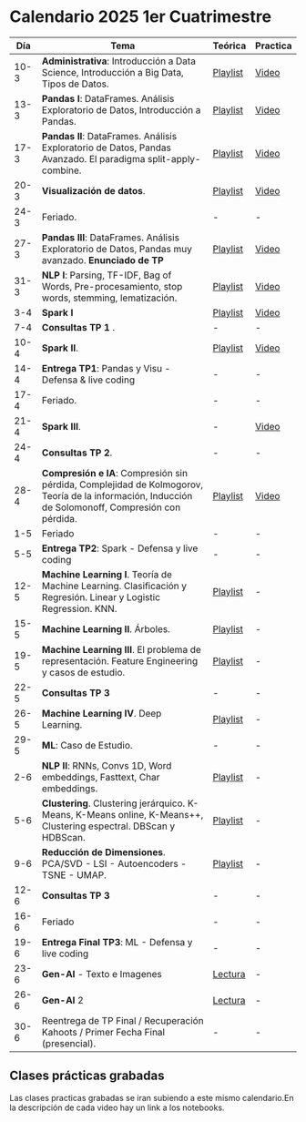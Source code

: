 # Calendario 2025 1er Cuatrimestre

| Día  | Tema                                                                                                                                                | Teórica                                                                                       | Practica |
|------|-----------------------------------------------------------------------------------------------------------------------------------------------------|-----------------------------------------------------------------------------------------------|----------|
| 10-3 | 	**Administrativa**: Introducción a Data Science, Introducción a Big Data, Tipos de Datos.                                                          | [Playlist](https://www.youtube.com/playlist?list=PLeo_qKwGPZYevnuxYBfrvQ32zJJE2--Y4)          | [Video](https://youtu.be/2ywjtiS4nVI)        |
| 13-3 | 	**Pandas I**: DataFrames. Análisis Exploratorio de Datos, Introducción a Pandas.                                                | [Playlist](https://youtube.com/playlist?list=PLeo_qKwGPZYcRxxR-GNmBcLbujTieWpQQ)              | [Video](https://youtu.be/TzU4GHBVXvQ?si=kaIEEW5sLxFSobRm)        |
| 17-3 | 	**Pandas II**: DataFrames. Análisis Exploratorio de Datos, Pandas Avanzado. El paradigma split-apply-combine.                                      | [Playlist](https://www.youtube.com/playlist?list=PLeo_qKwGPZYf9d23qU6_t6hl7ufyfclyW)          | [Video](https://youtu.be/nXrb48D5qX0?si=3zfotzaL9O1L3n1H)        |
| 20-3 | 	**Visualización de datos**.                                                                                                                        | [Playlist](https://www.youtube.com/playlist?list=PLeo_qKwGPZYf-OzcYqlPIJdU1AHQYb3Ga)          | [Video](https://youtu.be/weofHXI69EU?si=cNzPKtf5zk-Dy7Df)        |
| 24-3 | 	Feriado.                                                                                                                                           | -                                                                                             | -        |
| 27-3 | 	**Pandas III**: DataFrames. Análisis Exploratorio de Datos, Pandas muy avanzado. **Enunciado de TP**                                                                  | [Playlist](https://www.youtube.com/playlist?list=PLeo_qKwGPZYeu0ToyqSvq4fmUBrmRTkCp)                                                                                                                                 | [Video](https://youtu.be/q3AZNjHhaew?si=s10uAF9dMRBJQSJE)                                                                                             | 				
| 31-3 | 	**NLP I**: Parsing, TF-IDF, Bag of Words, Pre-procesamiento, stop words, stemming, lematización.	      | [Playlist](https://www.youtube.com/playlist?list=PLeo_qKwGPZYfkL8tu3Mg3_5xb1UYGvjWH)        |  [Video](https://youtu.be/9txQiQKCuSE)
| 3-4  |  **Spark I**                                                  | [Playlist](https://www.youtube.com/playlist?list=PLeo_qKwGPZYck1nRMGJFeWIN2W5IrxoLO)         | [Video](https://youtu.be/lgPGhFhiltY)        |
| 7-4  | 	**Consultas TP 1** .                                                                                            | -                                                                                             | -       |
| 10-4 | 	**Spark II**.                                                                                                                                       |  [Playlist](https://www.youtube.com/playlist?list=PLeo_qKwGPZYeu_JRN8eQgzJUfaXUrhsk2)          | [Video](https://youtu.be/P5oTZaBfsfw)        |
| 14-4 | 	**Entrega TP1**: Pandas y Visu - Defensa & live coding                                                                                                                                       | -         | -        |
| 17-4 | 	Feriado.                                                                                                                                           | -                                                                                             | -        |			
| 21-4 | **Spark III**. 	                                                                                                                                | -                                                                                             | [Video](https://youtu.be/6eR4xtbo9BM)        |				
| 24-4 | 	   **Consultas TP 2**.                                                                                                                                 | -                                                                                             | -        |
| 28-4 | 	**Compresión e IA**: Compresión sin pérdida, Complejidad de Kolmogorov, Teoría de la información, Inducción de Solomonoff, Compresión con pérdida. | [Playlist](https://www.youtube.com/playlist?list=PLeo_qKwGPZYfKGWLlVG8J86OzRgJ8NLcJ)          | [Video](https://youtu.be/I4WMCW1pgiM)        |
| 1-5  | 	Feriado                                                                                                                                            | -                                                                                             | -        |
| 5-5  | 	**Entrega TP2**: Spark - Defensa y live coding                                                                                                     | -                                                                                             | -        |
| 12-5 | 	**Machine Learning I**. Teoría de Machine Learning. Clasificación y Regresión. Linear y Logistic Regression. KNN.                                  | [Playlist](https://www.youtube.com/playlist?list=PLeo_qKwGPZYesnp_BG0RejQCfHnlthj-5)          | -        |
| 15-5 | 	**Machine Learning II**. Árboles.                                                                                                                  | [Playlist](https://www.youtube.com/playlist?list=PLeo_qKwGPZYeJQb-M1nE_cnj43uOKZtf2)          | -        |
| 19-5 | 	**Machine Learning III**. El problema de representación. Feature Engineering y casos de estudio.                                                   | [Playlist](https://www.youtube.com/playlist?list=PLeo_qKwGPZYf9JstrrlXBf_SSg66aEJQk)          | -        |
| 22-5 | 	**Consultas TP 3**                                                                                                                                 | -                                                                                             | -        |
| 26-5 | 	**Machine Learning IV**. Deep Learning.                                                                                                            | [Playlist](https://www.youtube.com/playlist?list=PLeo_qKwGPZYeMhP2KGFWFHNDesRCyRB5j)          | -        |
| 29-5 | 	**ML**: Caso de Estudio.                                                                                                                           | -                                                                                             | -        |
| 2-6  | 	**NLP II**: RNNs, Convs 1D, Word embeddings, Fasttext, Char embeddings.                                                                                | [Playlist](https://www.youtube.com/playlist?list=PLeo_qKwGPZYc3ZKiKx5GJVHc1Qwsejgmx)          | -        |
| 5-6  | 	**Clustering**. Clustering jerárquico. K-Means, K-Means online, K-Means++, Clustering espectral. DBScan y HDBScan.                                     | [Playlist](https://www.youtube.com/playlist?list=PLeo_qKwGPZYd6IYbQsMwPSIbDNGsuqByW)          | -        |
| 9-6  | 	**Reducción de Dimensiones**. PCA/SVD - LSI - Autoencoders - TSNE - UMAP.                                                                              | [Playlist](https://www.youtube.com/playlist?list=PLeo_qKwGPZYeTvoYdNOR9alvMUMfwq-1Z)          | -        |
| 12-6 | 	**Consultas TP 3**                                                                                                                                     | -                                                                                             | -        |				
| 16-6 | 	Feriado                                                                                                                                            | -                                                                                             | -        |				
| 19-6 | 	**Entrega Final TP3**: ML - Defensa y live coding                                                                                                  | -                                                                                             | -        |
| 23-6 | 	**Gen-AI** - Texto e Imagenes                                                                                                                      | [Lectura](https://drive.google.com/file/d/1GEA-D-8802wsDNNPlYXE7IyeV8fwbuid/view?usp=sharing) | -        |
| 26-6 | 	**Gen-AI** 2                                                                                                                                       | [Lectura](https://drive.google.com/file/d/1GEA-D-8802wsDNNPlYXE7IyeV8fwbuid/view?usp=sharing) | -        |
| 30-6 | 	Reentrega de TP Final / Recuperación Kahoots / Primer Fecha Final (presencial).                                                                     | -                                                                                             | -        |

## Clases prácticas grabadas

Las clases practicas grabadas se iran subiendo a este mismo calendario.En la descripción de cada video hay un link a
los notebooks.


